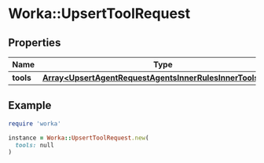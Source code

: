 # Worka::UpsertToolRequest

## Properties

| Name | Type | Description | Notes |
| ---- | ---- | ----------- | ----- |
| **tools** | [**Array&lt;UpsertAgentRequestAgentsInnerRulesInnerToolsInner&gt;**](UpsertAgentRequestAgentsInnerRulesInnerToolsInner.md) |  |  |

## Example

```ruby
require 'worka'

instance = Worka::UpsertToolRequest.new(
  tools: null
)
```

